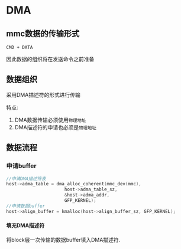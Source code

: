 # DMA


## mmc数据的传输形式

```
CMD + DATA
```
因此数据的组织将在发送命令之前准备

## 数据组织

采用DMA描述符的形式进行传输

特点:
1. DMA数据传输必须使用`物理地址`
2. DMA描述符的申请也必须是`物理地址`

## 数据流程

### 申请buffer

``` C
//申请DMA描述符表
host->adma_table = dma_alloc_coherent(mmc_dev(mmc),
                      host->adma_table_sz,
                      &host->adma_addr,
                      GFP_KERNEL);
//申请数据buffer
host->align_buffer = kmalloc(host->align_buffer_sz, GFP_KERNEL);
```

#### 填充DMA描述符

将block层一次传输的数据buffer填入DMA描述符.
